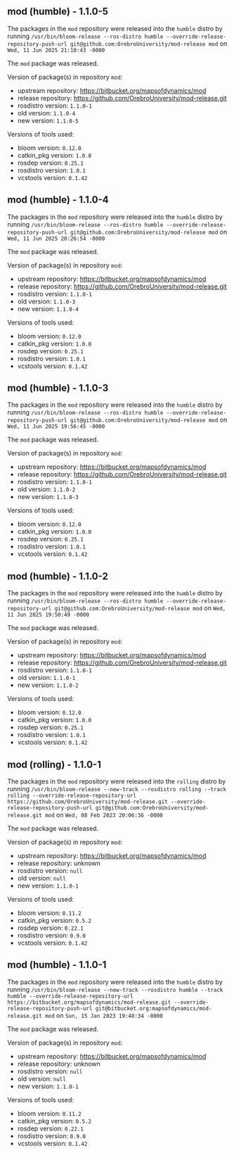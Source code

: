 ## mod (humble) - 1.1.0-5

The packages in the `mod` repository were released into the `humble` distro by running `/usr/bin/bloom-release --ros-distro humble --override-release-repository-push-url git@github.com:OrebroUniversity/mod-release mod` on `Wed, 11 Jun 2025 21:10:43 -0000`

The `mod` package was released.

Version of package(s) in repository `mod`:

- upstream repository: https://bitbucket.org/mapsofdynamics/mod
- release repository: https://github.com/OrebroUniversity/mod-release.git
- rosdistro version: `1.1.0-1`
- old version: `1.1.0-4`
- new version: `1.1.0-5`

Versions of tools used:

- bloom version: `0.12.0`
- catkin_pkg version: `1.0.0`
- rosdep version: `0.25.1`
- rosdistro version: `1.0.1`
- vcstools version: `0.1.42`


## mod (humble) - 1.1.0-4

The packages in the `mod` repository were released into the `humble` distro by running `/usr/bin/bloom-release --ros-distro humble --override-release-repository-push-url git@github.com:OrebroUniversity/mod-release mod` on `Wed, 11 Jun 2025 20:26:54 -0000`

The `mod` package was released.

Version of package(s) in repository `mod`:

- upstream repository: https://bitbucket.org/mapsofdynamics/mod
- release repository: https://github.com/OrebroUniversity/mod-release.git
- rosdistro version: `1.1.0-1`
- old version: `1.1.0-3`
- new version: `1.1.0-4`

Versions of tools used:

- bloom version: `0.12.0`
- catkin_pkg version: `1.0.0`
- rosdep version: `0.25.1`
- rosdistro version: `1.0.1`
- vcstools version: `0.1.42`


## mod (humble) - 1.1.0-3

The packages in the `mod` repository were released into the `humble` distro by running `/usr/bin/bloom-release --ros-distro humble --override-release-repository-push-url git@github.com:OrebroUniversity/mod-release mod` on `Wed, 11 Jun 2025 19:56:45 -0000`

The `mod` package was released.

Version of package(s) in repository `mod`:

- upstream repository: https://bitbucket.org/mapsofdynamics/mod
- release repository: https://github.com/OrebroUniversity/mod-release.git
- rosdistro version: `1.1.0-1`
- old version: `1.1.0-2`
- new version: `1.1.0-3`

Versions of tools used:

- bloom version: `0.12.0`
- catkin_pkg version: `1.0.0`
- rosdep version: `0.25.1`
- rosdistro version: `1.0.1`
- vcstools version: `0.1.42`


## mod (humble) - 1.1.0-2

The packages in the `mod` repository were released into the `humble` distro by running `/usr/bin/bloom-release --ros-distro humble --override-release-repository-url git@github.com:OrebroUniversity/mod-release mod` on `Wed, 11 Jun 2025 19:50:49 -0000`

The `mod` package was released.

Version of package(s) in repository `mod`:

- upstream repository: https://bitbucket.org/mapsofdynamics/mod
- release repository: https://github.com/OrebroUniversity/mod-release.git
- rosdistro version: `1.1.0-1`
- old version: `1.1.0-1`
- new version: `1.1.0-2`

Versions of tools used:

- bloom version: `0.12.0`
- catkin_pkg version: `1.0.0`
- rosdep version: `0.25.1`
- rosdistro version: `1.0.1`
- vcstools version: `0.1.42`


## mod (rolling) - 1.1.0-1

The packages in the `mod` repository were released into the `rolling` distro by running `/usr/bin/bloom-release --new-track --rosdistro rolling --track rolling --override-release-repository-url https://github.com/OrebroUniversity/mod-release.git --override-release-repository-push-url git@github.com:OrebroUniversity/mod-release.git mod` on `Wed, 08 Feb 2023 20:06:36 -0000`

The `mod` package was released.

Version of package(s) in repository `mod`:

- upstream repository: https://bitbucket.org/mapsofdynamics/mod
- release repository: unknown
- rosdistro version: `null`
- old version: `null`
- new version: `1.1.0-1`

Versions of tools used:

- bloom version: `0.11.2`
- catkin_pkg version: `0.5.2`
- rosdep version: `0.22.1`
- rosdistro version: `0.9.0`
- vcstools version: `0.1.42`


## mod (humble) - 1.1.0-1

The packages in the `mod` repository were released into the `humble` distro by running `/usr/bin/bloom-release --new-track --rosdistro humble --track humble --override-release-repository-url https://bitbucket.org/mapsofdynamics/mod-release.git --override-release-repository-push-url git@bitbucket.org:mapsofdynamics/mod-release.git mod` on `Sun, 15 Jan 2023 19:48:34 -0000`

The `mod` package was released.

Version of package(s) in repository `mod`:

- upstream repository: https://bitbucket.org/mapsofdynamics/mod
- release repository: unknown
- rosdistro version: `null`
- old version: `null`
- new version: `1.1.0-1`

Versions of tools used:

- bloom version: `0.11.2`
- catkin_pkg version: `0.5.2`
- rosdep version: `0.22.1`
- rosdistro version: `0.9.0`
- vcstools version: `0.1.42`


